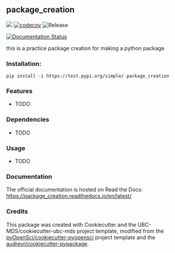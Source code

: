 ## package_creation 

![](https://github.com/carlinakim/package_creation/workflows/build/badge.svg) [![codecov](https://codecov.io/gh/carlinakim/package_creation/branch/master/graph/badge.svg)](https://codecov.io/gh/carlinakim/package_creation) ![Release](https://github.com/carlinakim/package_creation/workflows/Release/badge.svg)

[![Documentation Status](https://readthedocs.org/projects/package_creation/badge/?version=latest)](https://package_creation.readthedocs.io/en/latest/?badge=latest)

this is a practice package creation for making a python package

### Installation:

```
pip install -i https://test.pypi.org/simple/ package_creation
```

### Features
- TODO

### Dependencies

- TODO

### Usage

- TODO

### Documentation
The official documentation is hosted on Read the Docs: <https://package_creation.readthedocs.io/en/latest/>

### Credits
This package was created with Cookiecutter and the UBC-MDS/cookiecutter-ubc-mds project template, modified from the [pyOpenSci/cookiecutter-pyopensci](https://github.com/pyOpenSci/cookiecutter-pyopensci) project template and the [audreyr/cookiecutter-pypackage](https://github.com/audreyr/cookiecutter-pypackage).
